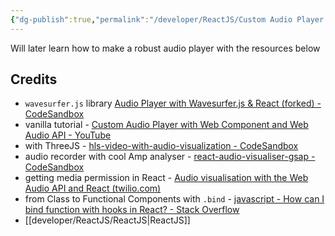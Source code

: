 ```yaml
---
{"dg-publish":true,"permalink":"/developer/ReactJS/Custom Audio Player Component - ReactJS Port/","created":"2024-02-29T22:19:56.202-06:00","updated":"2024-06-04T15:44:32.000-05:00"}
---
```


Will later learn how to make a robust audio player with the resources below
## Credits
- `wavesurfer.js` library [Audio Player with Wavesurfer.js & React (forked) - CodeSandbox](https://codesandbox.io/s/audio-player-with-wavesurfer-js-react-forked-zdw6s)
- vanilla tutorial - [Custom Audio Player with Web Component and Web Audio API - YouTube](https://www.youtube.com/watch?v=rkqqBA6ohc0&t=10s)
- with ThreeJS - [hls-video-with-audio-visualization - CodeSandbox](https://codesandbox.io/s/hls-video-with-audio-visualization-070osz?file=/src/components/audio-visualizer.tsx)
- audio recorder with cool Amp analyser - [react-audio-visualiser-gsap - CodeSandbox](https://codesandbox.io/s/react-audio-visualiser-gsap-7zblm)
- getting media permission in React - [Audio visualisation with the Web Audio API and React (twilio.com)](https://www.twilio.com/blog/audio-visualisation-web-audio-api--react)
- from Class to Functional Components with `.bind` - [javascript - How can I bind function with hooks in React? - Stack Overflow](https://stackoverflow.com/questions/53215067/how-can-i-bind-function-with-hooks-in-react)
- [[developer/ReactJS/ReactJS\|ReactJS]]
